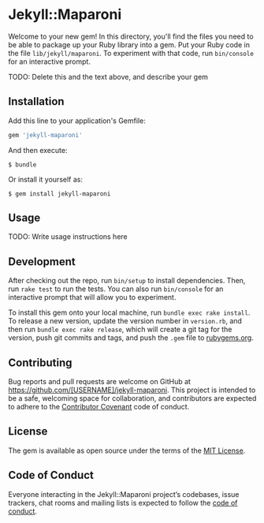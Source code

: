 # Jekyll::Maparoni

Welcome to your new gem! In this directory, you'll find the files you need to be able to package up your Ruby library into a gem. Put your Ruby code in the file `lib/jekyll/maparoni`. To experiment with that code, run `bin/console` for an interactive prompt.

TODO: Delete this and the text above, and describe your gem

## Installation

Add this line to your application's Gemfile:

```ruby
gem 'jekyll-maparoni'
```

And then execute:

    $ bundle

Or install it yourself as:

    $ gem install jekyll-maparoni

## Usage

TODO: Write usage instructions here

## Development

After checking out the repo, run `bin/setup` to install dependencies. Then, run `rake test` to run the tests. You can also run `bin/console` for an interactive prompt that will allow you to experiment.

To install this gem onto your local machine, run `bundle exec rake install`. To release a new version, update the version number in `version.rb`, and then run `bundle exec rake release`, which will create a git tag for the version, push git commits and tags, and push the `.gem` file to [rubygems.org](https://rubygems.org).

## Contributing

Bug reports and pull requests are welcome on GitHub at https://github.com/[USERNAME]/jekyll-maparoni. This project is intended to be a safe, welcoming space for collaboration, and contributors are expected to adhere to the [Contributor Covenant](http://contributor-covenant.org) code of conduct.

## License

The gem is available as open source under the terms of the [MIT License](https://opensource.org/licenses/MIT).

## Code of Conduct

Everyone interacting in the Jekyll::Maparoni project’s codebases, issue trackers, chat rooms and mailing lists is expected to follow the [code of conduct](https://github.com/[USERNAME]/jekyll-maparoni/blob/master/CODE_OF_CONDUCT.md).
